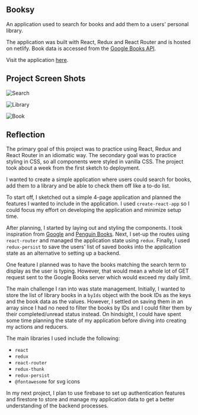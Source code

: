 ## Booksy

An application used to search for books and add them to a users' personal library. 

The application was built with React, Redux and React Router and is hosted on netlify. Book data is accessed from the [Google Books API](https://developers.google.com/books/).

Visit the application [here](https://booksy.netlify.com/home).

## Project Screen Shots

![Search](https://duaw26jehqd4r.cloudfront.net/items/351044013f0G1y2v0W33/Image%202019-02-13%20at%206.34.48%20PM.png)

![Library](https://duaw26jehqd4r.cloudfront.net/items/3L1I3j2P1V1S1N1Q2i1C/Image%202019-02-13%20at%206.35.44%20PM.png)

![Book](https://duaw26jehqd4r.cloudfront.net/items/3j2C0Q1x3B3d0T2D2E29/Image%202019-02-13%20at%206.37.25%20PM.png)

## Reflection  

The primary goal of this project was to practice using React, Redux and React Router in an idiomatic way. The secondary goal was to practice styling in CSS, so all components were styled in vanilla CSS. The project took about a week from the first sketch to deployment.

I wanted to create a simple application where users could search for books, add them to a library and be able to check them off like a to-do list. 

To start off, I sketched out a simple 4-page application and planned the features I wanted to include in the application. I used `create-react-app` so I could focus my effort on developing the application and minimize setup time.

After planning, I started by laying out and styling the components. I took inspiration from [Google](https://www.google.com/) and [Penguin Books](https://www.penguin.co.uk/). Next, I set-up the routes using `react-router` and managed the application state using `redux`. Finally, I used `redux-persist` to save the users' list of saved books into the application state as an alternative to setting up a backend.

One feature I planned was to have the books matching the search term to display as the user is typing. However, that would mean a whole lot of GET request sent to the Google Books server which would exceed my daily limit.

The main challenge I ran into was state management. Initially, I wanted to store the list of library books in a `byIds` object with the book IDs as the keys and the book data as the values. However, I settled on saving them in an array since I had no need to filter the books by IDs and I could filter them by their completed/unread status instead. On hindsight, I could have spent some time planning the state of my application before diving into creating my actions and reducers. 

The main libraries I used include the following: 
* `react`
* `redux`
* `react-router`
* `redux-thunk`
* `redux-persist`
* `@fontawesome` for svg icons

In my next project, I plan to use firebase to set up authentication features and firestore to store and manage my application data to get a better understanding of the backend processes.
